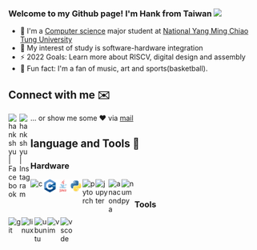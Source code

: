### Welcome to my Github page! I'm Hank from Taiwan <img src="https://raw.githubusercontent.com/verma-anushka/verma-anushka/master/gifs/wave.gif" width="30px">  
- 📖 I'm a [Computer science](https://www.cs.nycu.edu.tw) major student at [National Yang Ming Chiao Tung University](https://www.nycu.edu.tw)
- 🤣 My interest of study is software-hardware integration
- ⚡️ 2022 Goals: Learn more about RISCV, digital design and assembly
-  🔭 Fun fact: I'm a fan of music, art and sports(basketball).

## Connect with me ✉️
[<img align="left" alt="hankshyu | Facebook" width="22px" src="https://cdn.jsdelivr.net/npm/simple-icons@v3/icons/facebook.svg" />](https://www.facebook.com/profile.php?id=100002563602760)
[<img align="left" alt="hankshyu | Instagram" width="22px" src="https://cdn.jsdelivr.net/npm/simple-icons@v3/icons/instagram.svg" />](https://www.instagram.com/orange_gama/)

... or show me some ♥ via [mail](mailto:hankshyu@gmail.com)

## language and Tools 🔨


### Hardware

<img align="left" alt="c" width="26px" src="https://cdn.jsdelivr.net/gh/devicons/devicon/icons/c/c-original.svg" />
<img align="left" alt="cplusplus" width="26px" src="https://github.com/devicons/devicon/blob/master/icons/cplusplus/cplusplus-original.svg" />

<img align="left" alt="java" width="26px" src="https://github.com/devicons/devicon/blob/master/icons/java/java-original-wordmark.svg" />

<img align="left" alt="python" width="26px" src="https://github.com/devicons/devicon/blob/master/icons/python/python-original.svg" />
<img align="left" alt="pytorch" width="26px" src="https://cdn.jsdelivr.net/gh/devicons/devicon/icons/pytorch/pytorch-original.svg" />
<img align="left" alt="jupyter" width="26px" src="https://cdn.jsdelivr.net/gh/devicons/devicon/icons/jupyter/jupyter-original-wordmark.svg" />
<img align="left" alt="anaconda" width="26px" src="https://cdn.jsdelivr.net/gh/devicons/devicon/icons/anaconda/anaconda-original.svg" />
<img align="left" alt="numpy" width="26px" src="https://cdn.jsdelivr.net/gh/devicons/devicon/icons/numpy/numpy-original.svg" />
<br>

### Tools
<img align="left" alt="git" width="26px" src="https://cdn.jsdelivr.net/gh/devicons/devicon/icons/git/git-plain.svg" />

<img align="left" alt="linux" width="26px" src="https://cdn.jsdelivr.net/gh/devicons/devicon/icons/linux/linux-original.svg" />

<img align="left" alt="ubuntu" width="26px" src="https://cdn.jsdelivr.net/gh/devicons/devicon/icons/ubuntu/ubuntu-plain.svg" />
<img align="left" alt="vim" width="26px" src="https://cdn.jsdelivr.net/gh/devicons/devicon/icons/vim/vim-original.svg" />
<img align="left" alt="vscode" width="26px" src="https://cdn.jsdelivr.net/gh/devicons/devicon/icons/vscode/vscode-original.svg" />




